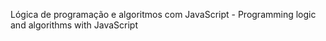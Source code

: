 
Lógica de programação e algoritmos com JavaScript - Programming logic and algorithms with JavaScript

